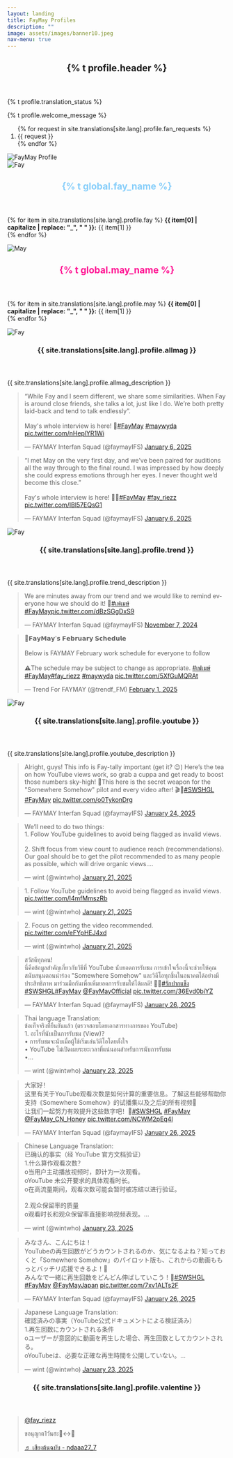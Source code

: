```yaml
---
layout: landing
title: FayMay Profiles
description: ""
image: assets/images/banner10.jpeg
nav-menu: true
---
```


<div id="main">
    <section id="one">
        <div class="inner">
            <header class="major">
                <h2>{% t profile.header %}</h2>
            </header>
            <p>{% t profile.translation_status %}</p>
            <p>{% t profile.welcome_message %}</p>
            <ol>
                {% for request in site.translations[site.lang].profile.fan_requests %}
                    <li>{{ request }}</li>
                {% endfor %}
            </ol>
        </div>
    </section>
    <section id="two">
		<div class="image">
            <img src="{{ 'assets/images/fmprofileimg.jpeg' | relative_url }}" alt="FayMay Profile" data-position="top center">
        </div>
	</section>
    <section id="three" class="spotlights">
        <section>
            <div class="image">
                <img src="{{ 'assets/images/fayofficial.jpeg' | relative_url }}" alt="Fay" data-position="top center">
            </div>
            <div class="content">
                <div class="inner">
                    <header class="major">
                        <h2 style="color: #87CEFA;">{% t global.fay_name %}</h2>
                    </header>
                    <p>
                        {% for item in site.translations[site.lang].profile.fay %}
                            <strong>{{ item[0] | capitalize | replace: "_", " " }}:</strong> {{ item[1] }}<br>
                        {% endfor %}
                    </p>
                </div>
            </div>
        </section>
        <section>
            <div class="image">
                <img src="{{ 'assets/images/mayofficial.jpeg' | relative_url }}" alt="May" data-position="top center">
            </div>
            <div class="content">
                <div class="inner">
                    <header class="major">
                        <h2 style="color: #FF1493;">{% t global.may_name %}</h2>
                    </header>
                    <p>
                        {% for item in site.translations[site.lang].profile.may %}
                            <strong>{{ item[0] | capitalize | replace: "_", " " }}:</strong> {{ item[1] }}<br>
                        {% endfor %}
                    </p>
                </div>
            </div>
        </section>
        <section>
            <div class="image">
                <img src="{{ 'assets/images/allmagazine.jpeg' | relative_url }}" alt="Fay" data-position="top center">
            </div>
            <div class="content">
                <div class="inner">
                    <header class="major">
                        <h3>{{ site.translations[site.lang].profile.allmag }}</h3>
                    </header>
                    <p>{{ site.translations[site.lang].profile.allmag_description }}</p>
                    <div class="twitter-embed">
                        <blockquote class="twitter-tweet" data-theme="dark"><p lang="en" dir="ltr">“While Fay and I seem different, we share some similarities. When Fay is around close friends, she talks a lot, just like I do. We’re both pretty laid-back and tend to talk endlessly”.<br><br>May&#39;s whole interview is here! 🥕<a href="https://twitter.com/hashtag/FayMay?src=hash&amp;ref_src=twsrc%5Etfw">#FayMay</a> <a href="https://twitter.com/hashtag/maywyda?src=hash&amp;ref_src=twsrc%5Etfw">#maywyda</a> <a href="https://t.co/nHeplYR1Wi">pic.twitter.com/nHeplYR1Wi</a></p>&mdash; FAYMAY Interfan Squad (@faymayIFS) <a href="https://twitter.com/faymayIFS/status/1876321958134210881?ref_src=twsrc%5Etfw">January 6, 2025</a></blockquote> <script async src="https://platform.twitter.com/widgets.js" charset="utf-8"></script>
                    </div>
                    <div class="twitter-embed">
                        <blockquote class="twitter-tweet" data-theme="dark"><p lang="en" dir="ltr">“I met May on the very first day, and we’ve been paired for auditions all the way through to the final round. I was impressed by how deeply she could express emotions through her eyes. I never thought we’d become this close.”<br><br>Fay&#39;s whole interview is here! 🧙‍♂️<a href="https://twitter.com/hashtag/FayMay?src=hash&amp;ref_src=twsrc%5Etfw">#FayMay</a> <a href="https://twitter.com/hashtag/fay_riezz?src=hash&amp;ref_src=twsrc%5Etfw">#fay_riezz</a> <a href="https://t.co/IBl57EQsG1">pic.twitter.com/IBl57EQsG1</a></p>&mdash; FAYMAY Interfan Squad (@faymayIFS) <a href="https://twitter.com/faymayIFS/status/1876291127353172093?ref_src=twsrc%5Etfw">January 6, 2025</a></blockquote> <script async src="https://platform.twitter.com/widgets.js" charset="utf-8"></script>
                    </div>
                </div>
            </div>
        </section>
        <section>
            <div class="image">
                <img src="{{ 'assets/images/trend.jpeg' | relative_url }}" alt="Fay" data-position="top center">
            </div>
            <div class="content">
                <div class="inner">
                    <header class="major">
                        <h3>{{ site.translations[site.lang].profile.trend }}</h3>
                    </header>
                    <p>{{ site.translations[site.lang].profile.trend_description }}</p>
                    <div class="twitter-embed">
                        <blockquote class="twitter-tweet" data-theme="dark"><p lang="en" dir="ltr">We are minutes away from our trend and we would like to remind everyone how we should do it! 💞<a href="https://twitter.com/hashtag/%E0%B9%80%E0%B8%9F%E0%B9%80%E0%B8%A1%E0%B8%A9%E0%B9%8C?src=hash&amp;ref_src=twsrc%5Etfw">#เฟเมษ์</a> <a href="https://twitter.com/hashtag/FayMay?src=hash&amp;ref_src=twsrc%5Etfw">#FayMay</a><a href="https://t.co/dBzSGgDxS9">pic.twitter.com/dBzSGgDxS9</a></p>&mdash; FAYMAY Interfan Squad (@faymayIFS) <a href="https://twitter.com/faymayIFS/status/1854477600133169250?ref_src=twsrc%5Etfw">November 7, 2024</a></blockquote> <script async src="https://platform.twitter.com/widgets.js" charset="utf-8"></script>
                    </div>
                    <div class="twitter-embed">
                        <blockquote class="twitter-tweet" data-theme="dark"><p lang="en" dir="ltr">📣𝗙𝗮𝘆𝗠𝗮𝘆&#39;𝘀 𝗙𝗲𝗯𝗿𝘂𝗮𝗿𝘆 𝗦𝗰𝗵𝗲𝗱𝘂𝗹𝗲<br><br>Below is FAYMAY February work schedule for everyone to follow<br><br>⚠️The schedule may be subject to change as appropriate. <a href="https://twitter.com/hashtag/%E0%B9%80%E0%B8%9F%E0%B9%80%E0%B8%A1%E0%B8%A9%E0%B9%8C?src=hash&amp;ref_src=twsrc%5Etfw">#เฟเมษ์</a> <a href="https://twitter.com/hashtag/FayMay?src=hash&amp;ref_src=twsrc%5Etfw">#FayMay</a><a href="https://twitter.com/hashtag/fay_riezz?src=hash&amp;ref_src=twsrc%5Etfw">#fay_riezz</a> <a href="https://twitter.com/hashtag/maywyda?src=hash&amp;ref_src=twsrc%5Etfw">#maywyda</a> <a href="https://t.co/5XfGuMQRAt">pic.twitter.com/5XfGuMQRAt</a></p>&mdash; Trend For FAYMAY (@trendf_FM) <a href="https://twitter.com/trendf_FM/status/1885679057632886798?ref_src=twsrc%5Etfw">February 1, 2025</a></blockquote> <script async src="https://platform.twitter.com/widgets.js" charset="utf-8"></script>
                    </div>
                </div>
            </div>
        </section>
        <section>
            <div class="image">
                <img src="{{ 'assets/images/youtube.jpeg' | relative_url }}" alt="Fay" data-position="top center">
            </div>
            <div class="content">
                <div class="inner">
                    <header class="major">
                        <h3>{{ site.translations[site.lang].profile.youtube }}</h3>
                    </header>
                    <p>{{ site.translations[site.lang].profile.youtube_description }}</p>
                    <div class="twitter-embed">
                        <blockquote class="twitter-tweet" data-theme="dark"><p lang="en" dir="ltr">Alright, guys! This info is Fay-tally important (get it? 😉) Here’s the tea on how YouTube views work, so grab a cuppa and get ready to boost those numbers sky-high! 🚀This here is the secret weapon for the &quot;Somewhere Somehow&quot; pilot and every video after! 🎬🗻<a href="https://twitter.com/hashtag/SWSHGL?src=hash&amp;ref_src=twsrc%5Etfw">#SWSHGL</a> <a href="https://twitter.com/hashtag/FayMay?src=hash&amp;ref_src=twsrc%5Etfw">#FayMay</a> <a href="https://t.co/o0TykonDrg">pic.twitter.com/o0TykonDrg</a></p>&mdash; FAYMAY Interfan Squad (@faymayIFS) <a href="https://twitter.com/faymayIFS/status/1882784676299071978?ref_src=twsrc%5Etfw">January 24, 2025</a></blockquote> <script async src="https://platform.twitter.com/widgets.js" charset="utf-8"></script>
                    </div>
                    <div class="twitter-embed">
                        <blockquote class="twitter-tweet" data-conversation="none" data-theme="dark"><p lang="en" dir="ltr">We’ll need to do two things:<br>1. Follow YouTube guidelines to avoid being flagged as invalid views.<br><br>2. Shift focus from view count to audience reach (recommendations). Our goal should be to get the pilot recommended to as many people as possible, which will drive organic views.…</p>&mdash; wint (@wintwho) <a href="https://twitter.com/wintwho/status/1881836529515143605?ref_src=twsrc%5Etfw">January 21, 2025</a></blockquote> <script async src="https://platform.twitter.com/widgets.js" charset="utf-8"></script>
                    </div>
                    <div class="twitter-embed">
                        <blockquote class="twitter-tweet" data-conversation="none" data-theme="dark"><p lang="en" dir="ltr">1. Follow YouTube guidelines to avoid being flagged as invalid views. <a href="https://t.co/l4mfMmszRb">pic.twitter.com/l4mfMmszRb</a></p>&mdash; wint (@wintwho) <a href="https://twitter.com/wintwho/status/1881836532954513755?ref_src=twsrc%5Etfw">January 21, 2025</a></blockquote> <script async src="https://platform.twitter.com/widgets.js" charset="utf-8"></script>
                    </div>
                    <div class="twitter-embed">
                        <blockquote class="twitter-tweet" data-conversation="none" data-theme="dark"><p lang="en" dir="ltr">2. Focus on getting the video recommended. <a href="https://t.co/eFYpHEJ4xd">pic.twitter.com/eFYpHEJ4xd</a></p>&mdash; wint (@wintwho) <a href="https://twitter.com/wintwho/status/1881836537039696292?ref_src=twsrc%5Etfw">January 21, 2025</a></blockquote> <script async src="https://platform.twitter.com/widgets.js" charset="utf-8"></script>
                    </div>
                    <div class="twitter-embed">
                        <blockquote class="twitter-tweet" data-theme="dark"><p lang="th" dir="ltr">สวัสดีทุกคน! <br>นี่คือข้อมูลสำคัญเกี่ยวกับวิธีที่ YouTube นับยอดการรับชม การเข้าใจเรื่องนี้จะช่วยให้คุณสนับสนุนตอนนำร่อง &quot;Somewhere Somehow&quot; และวิดีโอทุกชิ้นในอนาคตได้อย่างมีประสิทธิภาพ มาร่วมมือกันเพื่อเพิ่มยอดการรับชมให้ได้ผลดี! 🗻🚀<a href="https://twitter.com/hashtag/%E0%B8%A3%E0%B8%B1%E0%B8%81%E0%B8%9B%E0%B8%B2%E0%B8%81%E0%B9%81%E0%B8%82%E0%B9%87%E0%B8%87?src=hash&amp;ref_src=twsrc%5Etfw">#รักปากแข็ง</a> <a href="https://twitter.com/hashtag/SWSHGL?src=hash&amp;ref_src=twsrc%5Etfw">#SWSHGL</a><a href="https://twitter.com/hashtag/FayMay?src=hash&amp;ref_src=twsrc%5Etfw">#FayMay</a> <a href="https://twitter.com/FayMayOfficial?ref_src=twsrc%5Etfw">@FayMayOfficial</a> <a href="https://t.co/36Evd0biYZ">pic.twitter.com/36Evd0biYZ</a></p>&mdash; FAYMAY Interfan Squad (@faymayIFS) <a href="https://twitter.com/faymayIFS/status/1883379340693651942?ref_src=twsrc%5Etfw">January 26, 2025</a></blockquote> <script async src="https://platform.twitter.com/widgets.js" charset="utf-8"></script>
                    </div>
                    <div class="twitter-embed">
                        <blockquote class="twitter-tweet" data-conversation="none" data-theme="dark"><p lang="th" dir="ltr">Thai language Translation: <br>ข้อเท็จจริงที่ยืนยันแล้ว (ตรวจสอบโดยเอกสารทางการของ YouTube)<br>1. อะไรที่นับเป็นการรับชม (View)?<br>• การรับชมจะนับเมื่อผู้ใช้เริ่มเล่นวิดีโอโดยตั้งใจ<br>• YouTube ไม่เปิดเผยระยะเวลาที่แน่นอนสำหรับการนับการรับชม<br>•…</p>&mdash; wint (@wintwho) <a href="https://twitter.com/wintwho/status/1882345882773082539?ref_src=twsrc%5Etfw">January 23, 2025</a></blockquote> <script async src="https://platform.twitter.com/widgets.js" charset="utf-8"></script>
                    </div>
                    <div class="twitter-embed">
                        <blockquote class="twitter-tweet" data-theme="dark"><p lang="zh" dir="ltr">大家好！<br>这里有关于YouTube观看次数是如何计算的重要信息。了解这些能够帮助你支持《Somewhere Somehow》的试播集以及之后的所有视频🗻<br>让我们一起努力有效提升这些数字吧！🚀<a href="https://twitter.com/hashtag/SWSHGL?src=hash&amp;ref_src=twsrc%5Etfw">#SWSHGL</a> <a href="https://twitter.com/hashtag/FayMay?src=hash&amp;ref_src=twsrc%5Etfw">#FayMay</a> <a href="https://twitter.com/FayMay_CN_Honey?ref_src=twsrc%5Etfw">@FayMay_CN_Honey</a> <a href="https://t.co/NCWM2pEq4l">pic.twitter.com/NCWM2pEq4l</a></p>&mdash; FAYMAY Interfan Squad (@faymayIFS) <a href="https://twitter.com/faymayIFS/status/1883364242776277203?ref_src=twsrc%5Etfw">January 26, 2025</a></blockquote> <script async src="https://platform.twitter.com/widgets.js" charset="utf-8"></script>
                    </div>
                    <div class="twitter-embed">
                        <blockquote class="twitter-tweet" data-conversation="none" data-theme="dark"><p lang="zh" dir="ltr">Chinese Language Translation: <br>已确认的事实（经 YouTube 官方文档验证）<br>1.什么算作观看次数？<br>o当用户主动播放视频时，即计为一次观看。<br>oYouTube 未公开要求的具体观看时长。<br>o在高流量期间，观看次数可能会暂时被冻结以进行验证。<br><br>2.观众保留率的质量<br>o观看时长和观众保留率直接影响视频表现。…</p>&mdash; wint (@wintwho) <a href="https://twitter.com/wintwho/status/1882347499173920910?ref_src=twsrc%5Etfw">January 23, 2025</a></blockquote> <script async src="https://platform.twitter.com/widgets.js" charset="utf-8"></script>
                    </div>
                    <div class="twitter-embed">
                        <blockquote class="twitter-tweet" data-theme="dark"><p lang="ja" dir="ltr">みなさん、こんにちは！<br>YouTubeの再生回数がどうカウントされるのか、気になるよね？知っておくと「Somewhere Somehow」のパイロット版も、これからの動画ももっとバッチリ応援できるよ！🗻<br>みんなで一緒に再生回数をどんどん伸ばしていこう！🚀<a href="https://twitter.com/hashtag/SWSHGL?src=hash&amp;ref_src=twsrc%5Etfw">#SWSHGL</a> <a href="https://twitter.com/hashtag/FayMay?src=hash&amp;ref_src=twsrc%5Etfw">#FayMay</a> <a href="https://twitter.com/FayMayJapan?ref_src=twsrc%5Etfw">@FayMayJapan</a> <a href="https://t.co/7xv1ALTs2F">pic.twitter.com/7xv1ALTs2F</a></p>&mdash; FAYMAY Interfan Squad (@faymayIFS) <a href="https://twitter.com/faymayIFS/status/1883349147518144789?ref_src=twsrc%5Etfw">January 26, 2025</a></blockquote> <script async src="https://platform.twitter.com/widgets.js" charset="utf-8"></script>
                    </div>
                    <div class="twitter-embed">
                        <blockquote class="twitter-tweet" data-conversation="none" data-theme="dark"><p lang="ja" dir="ltr">Japanese Language Translation: <br>確認済みの事実（YouTube公式ドキュメントによる検証済み）<br>1.再生回数にカウントされる条件<br>oユーザーが意図的に動画を再生した場合、再生回数としてカウントされる。<br>oYouTubeは、必要な正確な再生時間を公開していない。…</p>&mdash; wint (@wintwho) <a href="https://twitter.com/wintwho/status/1882348533946450399?ref_src=twsrc%5Etfw">January 23, 2025</a></blockquote> <script async src="https://platform.twitter.com/widgets.js" charset="utf-8"></script>
                    </div>
                </div>
            </div>
        </section>
    </section>
    <section id="four">
        <div class="inner">
            <header class="major">
                <h3>{{ site.translations[site.lang].profile.valentine }}</h3>
            </header>
            <div class="twitter-embed">
                <blockquote class="tiktok-embed" cite="https://www.tiktok.com/@fay_riezz/video/7471265206316829960" data-video-id="7471265206316829960" style="max-width: 605px;min-width: 325px;" > <section> <a target="_blank" title="@fay_riezz" href="https://www.tiktok.com/@fay_riezz?refer=embed">@fay_riezz</a> <p>ขอนุญาต1วันฮะ🙂‍↔️🌹</p> <a target="_blank" title="♬ เสียงต้นฉบับ  - ndaaa27_7" href="https://www.tiktok.com/music/เสียงต้นฉบับ-ndaaa277-7361286481580722945?refer=embed">♬ เสียงต้นฉบับ  - ndaaa27_7</a> </section> </blockquote> <script async src="https://www.tiktok.com/embed.js"></script>
            </div>
        </div>
    </section>
</div>